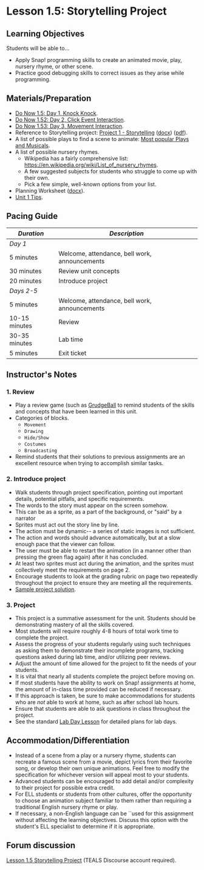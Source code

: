 # Lesson 1.5: Storytelling Project

## Learning Objectives

Students will be able to...

* Apply Snap! programming skills to create an animated movie, play, nursery rhyme, or other scene.
* Practice good debugging skills to correct issues as they arise while programming.

## Materials/Preparation

* [Do Now 1.5: Day 1, Knock Knock](do_now_15.md).
* [Do Now 1.52: Day 2, Click Event Interaction](do_now_152.md).
* [Do Now 1.53: Day 3, Movement Interaction](do_now_153.md).
* Reference to Storytelling project: [Project 1 - Storytelling](project_1.md) ([docx](https://github.com/TEALSK12/introduction-to-computer-science/raw/master/Projects/Projects%20Word/Project%201%20Storytelling.docx)) ([pdf](https://github.com/TEALSK12/introduction-to-computer-science/raw/master/Projects/Projects%20PDF/Project%201%20Storytelling.pdf)).
* A list of possible plays to find a scene to animate: [Most popular Plays and Musicals](http://www.npr.org/sections/ed/2015/07/30/427138970/the-most-popular-high-school-plays-and-musicals).
* A list of possible nursery rhymes.
  * Wikipedia has a fairly comprehensive list: <https://en.wikipedia.org/wiki/List_of_nursery_rhymes>.
  * A few suggested subjects for students who struggle to come up with their own.
  * Pick a few simple, well-known options from your list.
* Planning Worksheet ([docx](https://github.com/TEALSK12/introduction-to-computer-science/raw/master/SNAP%20Program%20Design%20and%20Planning%20Worksheet.docx)).
* [Unit 1 Tips](unit_1_tips.md).

## Pacing Guide

| _Duration_    | _Description_                                 |
| ------------- | --------------------------------------------- |
| _Day 1_       |                                               |
| 5 minutes     | Welcome, attendance, bell work, announcements |
| 30 minutes    | Review unit concepts                          |
| 20 minutes    | Introduce project                             |
| _Days 2-5_    |                                               |
| 5 minutes     | Welcome, attendance, bell work, announcements |
| 10-15 minutes | Review                                        |
| 30-35 minutes | Lab time                                      |
| 5 minutes     | Exit ticket                                   |

## Instructor's Notes

### 1. Review

* Play a review game (such as [GrudgeBall](http://toengagethemall.blogspot.com/2013/02/grudgeball-review-game-where-kids-attack.html) to remind students of the skills and concepts that have been learned in this unit.
* Categories of blocks.
  * `Movement`
  * `Drawing`
  * `Hide/Show`
  * `Costumes`
  * `Broadcasting`
* Remind students that their solutions to previous assignments are an excellent resource when trying to accomplish similar tasks.

### 2. Introduce project

* Walk students through project specification, pointing out important details, potential pitfalls, and specific requirements.
* The words to the story must appear on the screen somehow.
* This can be as a sprite, as a part of the background, or "said" by a narrator
* Sprites must act out the story line by line.
* The action must be dynamic-- a series of static images is not sufficient.
* The action and words should advance automatically, but at a slow enough pace that the viewer can follow.
* The user must be able to restart the animation (in a manner other than pressing the green flag again) after it has concluded.
* At least two sprites must act during the animation, and the sprites must collectively meet the requirements on page 2.
* Encourage students to look at the grading rubric on page two repeatedly throughout the project to ensure they are meeting all the requirements.
* [Sample project solution](https://www.tealsk12.org/intro-to-computer-science-sample-solutions/).

### 3.  Project

* This project is a summative assessment for the unit.  Students should be demonstrating mastery of all the skills covered.
* Most students will require roughly 4-8 hours of total work time to complete the project.
* Assess the progress of your students regularly using such techniques as asking them to demonstrate their incomplete programs, tracking questions asked during lab time, and/or utilizing peer reviews.
* Adjust the amount of time allowed for the project to fit the needs of your students.
* It is vital that nearly all students complete the project before moving on.
* If most students have the ability to work on Snap! assignments at home, the amount of in-class time provided can be reduced if necessary.
* If this approach is taken, be sure to make accommodations for students who are _not_ able to work at home, such as after school lab hours.
* Ensure that students are able to ask questions in class throughout the project.
* See the standard [Lab Day Lesson](../lab_day_lesson.md) for detailed plans for lab days.

## Accommodation/Differentiation

* Instead of a scene from a play or a nursery rhyme, students can recreate a famous scene from a movie, depict lyrics from their favorite song, or develop their own unique animations.  Feel free to modify the specification for whichever version will appeal most to your students.
* Advanced students can be encouraged to add detail and/or complexity to their project for possible extra credit.
* For ELL students or students from other cultures, offer the opportunity to choose an animation subject familiar to them rather than requiring a traditional English nursery rhyme or play.
* If necessary, a non-English language can be ``used for this assignment without affecting the learning objectives.  Discuss this option with the student's ELL specialist to determine if it is appropriate.

## Forum discussion

[Lesson 1.5 Storytelling Project](http://forums.tealsk12.org/c/unit-1-snap-basics/lesson-1-5-storytelling-project) (TEALS Discourse account required).
